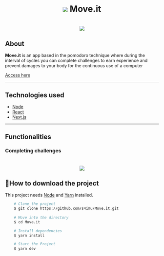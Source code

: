 # <p align=center><img src="./public/favicon.ico"> Move.it</p>

<h1 align=center>
    <img src="https://imgur.com/a/nQGeRkW">
</h1>

## About
**Move.it** is an app based in the pomodoro technique where during the interval of cycles you can complete  challenges to earn experience and prevent damages to your body for the continuous use of a computer

[Access here](https://bit.ly/30kfAxs)

---

## Technologies used 
* [Node](https://nodejs.org/en/download/)  
* [React](https://reactjs.org/)
* [Next.js](https://nextjs.org/)

---
## Functionalities 

### Completing challenges

<h1 align=center>
    <img src="https://imgur.com/Kbe6Dsq">
</h1>

## 📂How to download the project
This project needs [Node](https://nodejs.org/en/download/) and [Yarn](https://classic.yarnpkg.com/en/docs/install/#windows-stable) installed.

```bash
    # Clone the project
    $ git clone https://github.com/s4imu/Move.it.git
    
    # Move into the directory
    $ cd Move.it  

    # Install dependencies
    $ yarn install

    # Start the Project
    $ yarn dev
```
